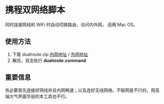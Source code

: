 # 携程双网络脚本

同时连接网线和 WiFi 时自动切换路由，访问内外网。
适用 Mac OS。

## 使用方法

1. 下载 dualroute.zip [内网地址](http://git.dev.sh.ctripcorp.com/xwjin/dualroute/repository/archive) / [外网地址](https://github.com/amio/dualroute.sh/archive/master.zip)
2. 解压，双击执行 **dualroute.command**

## 重要信息

务必要首先连接好网线并且内网畅通；以及连好无线网络。不联网是不行的，用高端大气界面华丽的本工具也不行。
